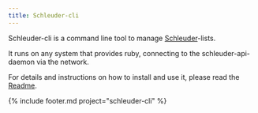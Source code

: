 ```yaml
---
title: Schleuder-cli
---
```


Schleuder-cli is a command line tool to manage [Schleuder](schleuder)-lists.

It runs on any system that provides ruby, connecting to the schleuder-api-daemon via the network.

For details and instructions on how to install and use it, please read the [Readme](https://0xacab.org/schleuder/schleuder-cli/blob/master/README.md).


{% include footer.md project="schleuder-cli" %}
